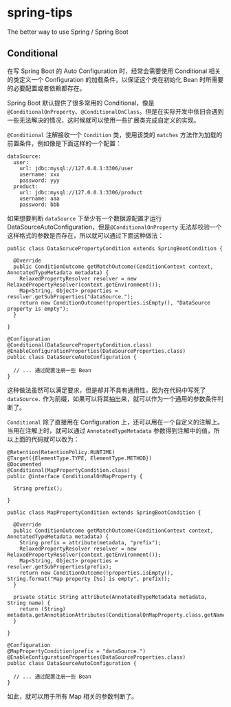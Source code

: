 # spring-tips

The better way to use Spring / Spring Boot

## Conditional

在写 Spring Boot 的 Auto Configuration 时，经常会需要使用 Conditional 相关的类定义一个 Configuration 的加载条件，以保证这个类在初始化 Bean 时所需要的必要配置或者依赖都存在。

Spring Boot 默认提供了很多常用的 Conditional，像是 `@ConditionalOnProperty`、`@ConditionalOnClass`。但是在实际开发中依旧会遇到一些无法解决的情况，这时候就可以使用一些扩展类完成自定义的实现。

`@Conditional` 注解接收一个 `Condition` 类，使用该类的 `matches` 方法作为加载的前置条件，例如像是下面这样的一个配置：

```
dataSource:
  user:
    url: jdbc:mysql://127.0.0.1:3306/user
    username: xxx
    password: yyy
  product:
    url: jdbc:mysql://127.0.0.1:3306/product
    username: aaa
    password: bbb
```

如果想要判断 `dataSource` 下至少有一个数据源配置才运行 DataSourceAutoConfiguration，但是`@ConditionalOnProperty` 无法却校验一个这样格式的参数是否存在，所以就可以通过下面这种做法：

```
public class DataSorucePropertyCondition extends SpringBootCondition {
  
  @Override
  public ConditionOutcome getMatchOutcome(ConditionContext context, AnnotatedTypeMetadata metadata) {
    RelaxedPropertyResolver resolver = new RelaxedPropertyResolver(context.getEnvironment());
    Map<String, Object> properties = resolver.getSubProperties("dataSource.");
    return new ConditionOutcome(!properties.isEmpty(), "DataSource property is empty");
  }

}

@Configuration
@Conditional(DataSourcePropertyCondition.class)
@EnableConfigurationProperties(DataSourceProperties.class)
public class DataSourceAutoConfiguration {

  // ... 通过配置注册一些 Bean
}
```

这种做法虽然可以满足要求，但是却并不具有通用性，因为在代码中写死了 `dataSource.` 作为前缀，如果可以将其抽出来，就可以作为一个通用的参数条件判断了。

`Conditional` 除了直接用在 Configuration 上，还可以用在一个自定义的注解上。当用在注解上时，就可以通过 `AnnotatedTypeMetadata` 参数得到注解中的值，所以上面的代码就可以改为：

```
@Retention(RetentionPolicy.RUNTIME)
@Target({ElementType.TYPE, ElementType.METHOD})
@Documented
@Conditional(MapPropertyCondition.class)
public @interface ConditionalOnMapProperty {

  String prefix();

}

public class MapPropertyCondition extends SpringBootCondition {

  @Override
  public ConditionOutcome getMatchOutcome(ConditionContext context, AnnotatedTypeMetadata metadata) {
    String prefix = attribute(metadata, "prefix");
    RelaxedPropertyResolver resolver = new RelaxedPropertyResolver(context.getEnvironment());
    Map<String, Object> properties = resolver.getSubProperties(prefix);
    return new ConditionOutcome(!properties.isEmpty(), String.format("Map property [%s] is empty", prefix));
  }

  private static String attribute(AnnotatedTypeMetadata metadata, String name) {
    return (String) metadata.getAnnotationAttributes(ConditionalOnMapProperty.class.getName()).get(name);
  }

}

@Configuration
@MapPropertyCondition(prefix = "dataSource.")
@EnableConfigurationProperties(DataSourceProperties.class)
public class DataSourceAutoConfiguration {

  // ... 通过配置注册一些 Bean
}
```

如此，就可以用于所有 Map 相关的参数判断了。


